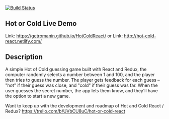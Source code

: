 [![Build Status](https://travis-ci.org/getromanin/HotColdReact.svg?branch=master)](https://travis-ci.org/iamromanh/HotColdReact)
## Hot or Cold Live Demo
Link: https://getromanin.github.io/HotColdReact/
or
Link: http://hot-cold-react.netlify.com/

## Description
A simple Hot of Cold guessing game built with React and Redux, the computer randomly selects a number between 1 and 100, and the player then tries to guess the number. The player gets feedback for each guess – "hot" if their guess was close, and "cold" if their guess was far. When the user guesses the secret number, the app lets them know, and they'll have the option to start a new game.

Want to keep up with the development and roadmap of Hot and Cold React / Redux?  https://trello.com/b/UVbCU8uC/hot-or-cold-react
